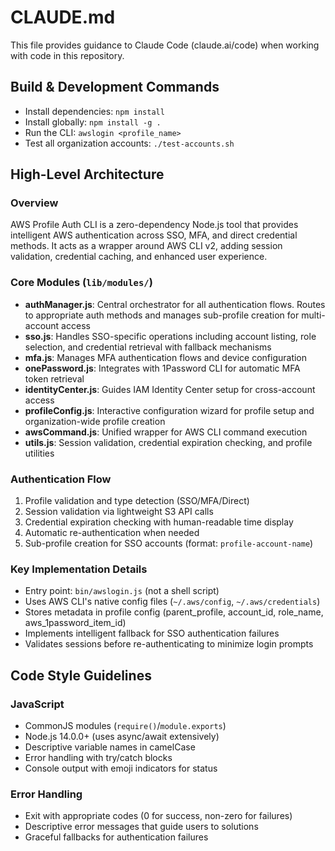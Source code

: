 # CLAUDE.md

This file provides guidance to Claude Code (claude.ai/code) when working with code in this repository.

## Build & Development Commands
- Install dependencies: `npm install`
- Install globally: `npm install -g .`
- Run the CLI: `awslogin <profile_name>`
- Test all organization accounts: `./test-accounts.sh`

## High-Level Architecture

### Overview
AWS Profile Auth CLI is a zero-dependency Node.js tool that provides intelligent AWS authentication across SSO, MFA, and direct credential methods. It acts as a wrapper around AWS CLI v2, adding session validation, credential caching, and enhanced user experience.

### Core Modules (`lib/modules/`)
- **authManager.js**: Central orchestrator for all authentication flows. Routes to appropriate auth methods and manages sub-profile creation for multi-account access
- **sso.js**: Handles SSO-specific operations including account listing, role selection, and credential retrieval with fallback mechanisms
- **mfa.js**: Manages MFA authentication flows and device configuration
- **onePassword.js**: Integrates with 1Password CLI for automatic MFA token retrieval
- **identityCenter.js**: Guides IAM Identity Center setup for cross-account access
- **profileConfig.js**: Interactive configuration wizard for profile setup and organization-wide profile creation
- **awsCommand.js**: Unified wrapper for AWS CLI command execution
- **utils.js**: Session validation, credential expiration checking, and profile utilities

### Authentication Flow
1. Profile validation and type detection (SSO/MFA/Direct)
2. Session validation via lightweight S3 API calls
3. Credential expiration checking with human-readable time display
4. Automatic re-authentication when needed
5. Sub-profile creation for SSO accounts (format: `profile-account-name`)

### Key Implementation Details
- Entry point: `bin/awslogin.js` (not a shell script)
- Uses AWS CLI's native config files (`~/.aws/config`, `~/.aws/credentials`)
- Stores metadata in profile config (parent_profile, account_id, role_name, aws_1password_item_id)
- Implements intelligent fallback for SSO authentication failures
- Validates sessions before re-authenticating to minimize login prompts

## Code Style Guidelines

### JavaScript
- CommonJS modules (`require()`/`module.exports`)
- Node.js 14.0.0+ (uses async/await extensively)
- Descriptive variable names in camelCase
- Error handling with try/catch blocks
- Console output with emoji indicators for status

### Error Handling
- Exit with appropriate codes (0 for success, non-zero for failures)
- Descriptive error messages that guide users to solutions
- Graceful fallbacks for authentication failures